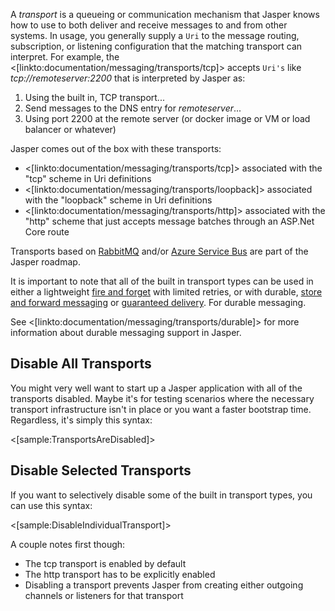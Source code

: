 <!--title:Messaging Transports-->

A *transport* is a queueing or communication mechanism that Jasper knows how to use to both deliver and receive messages to
and from other systems. In usage, you generally supply a `Uri` to the message routing, subscription, or listening configuration
that the matching transport can interpret. For example, the <[linkto:documentation/messaging/transports/tcp]>
accepts `Uri's` like *tcp://remoteserver:2200* that is interpreted by Jasper as:

1. Using the built in, TCP transport...
1. Send messages to the DNS entry for *remoteserver*...
1. Using port 2200 at the remote server (or docker image or VM or load balancer or whatever)

Jasper comes out of the box with these transports:

* <[linkto:documentation/messaging/transports/tcp]> associated with the "tcp" scheme in Uri definitions
* <[linkto:documentation/messaging/transports/loopback]> associated with the "loopback" scheme in Uri definitions
* <[linkto:documentation/messaging/transports/http]> associated with the "http" scheme that just accepts message batches through an ASP.Net Core route

Transports based on [RabbitMQ](https://www.rabbitmq.com/) and/or [Azure Service Bus](https://azure.microsoft.com/en-us/services/service-bus/) are part of the Jasper roadmap.

It is important to note that all of the built in transport types can be used in either a lightweight [fire and forget](http://www.enterpriseintegrationpatterns.com/patterns/conversation/FireAndForget.html) with limited retries, or with durable, [store and forward messaging](https://en.wikipedia.org/wiki/Store_and_forward) or [guaranteed delivery](http://www.enterpriseintegrationpatterns.com/patterns/messaging/GuaranteedMessaging.html). For durable messaging.

See <[linkto:documentation/messaging/transports/durable]> for more information about durable messaging support in Jasper.


## Disable All Transports

You might very well want to start up a Jasper application with all of the transports disabled. Maybe it's for testing scenarios
where the necessary transport infrastructure isn't in place or you want a faster bootstrap time. Regardless, it's simply this syntax:

<[sample:TransportsAreDisabled]>

## Disable Selected Transports

If you want to selectively disable some of the built in transport types, you can use this syntax:

<[sample:DisableIndividualTransport]>

A couple notes first though:

* The tcp transport is enabled by default
* The http transport has to be explicitly enabled
* Disabling a transport prevents Jasper from creating either outgoing
  channels or listeners for that transport



